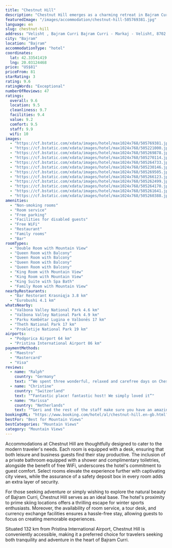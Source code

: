 ```yaml
---
title: "Chestnut Hill"
description: "Chestnut Hill emerges as a charming retreat in Bajram Curri, offering guests a harmonious blend of comfort and convenience."
featuredImage: "/images/accommodation/chestnut-hill-505769381.jpg"
language: en
slug: chestnut-hill
address: "Velisht , Bajram Curri Bajram Curri - Markaj - Velisht, 8702 Bajram Curri, Albania"
city: "Bajram"
location: "Bajram"
accommodationType: "hotel"
coordinates:
  lat: 42.33541419
  lng: 20.03124468
price: "US$81"
priceFrom: 81
starRating: 3
rating: 9.6
ratingWords: "Exceptional"
numberOfReviews: 47
ratings:
  overall: 9.6
  location: 9.5
  cleanliness: 9.7
  facilities: 9.4
  value: 9.2
  comfort: 9.5
  staff: 9.9
  wifi: 10
images:
  - "https://cf.bstatic.com/xdata/images/hotel/max1024x768/505769381.jpg?k=a200fa950c8ad3302320eac00037a340772c74efcd4c9e07871705f8f8dcd74b&o=&hp=1"
  - "https://cf.bstatic.com/xdata/images/hotel/max1024x768/505221000.jpg?k=e21a9c326922b8aa3b909456b7ef4f215e314816967391604f10e6a982d19a61&o=&hp=1"
  - "https://cf.bstatic.com/xdata/images/hotel/max1024x768/505269878.jpg?k=fc10bf5534783c3d75c22d8e90ed05c496b841f9a3779f15a069ff553361e331&o=&hp=1"
  - "https://cf.bstatic.com/xdata/images/hotel/max1024x768/505270114.jpg?k=d4b5be6455272d87072fe5e8d612f83c1af97b62b65c9dfb0543d22e17ae4dfb&o=&hp=1"
  - "https://cf.bstatic.com/xdata/images/hotel/max1024x768/505264733.jpg?k=80f505fa390f5853e7ac70237e947072fb79152973b936bd79435c0295f4d39b&o=&hp=1"
  - "https://cf.bstatic.com/xdata/images/hotel/max1024x768/505230146.jpg?k=e99a09c8844023c1b2a62b7582b91b3208e546a417b5af1af97ab40ebf041d64&o=&hp=1"
  - "https://cf.bstatic.com/xdata/images/hotel/max1024x768/505269505.jpg?k=89900eb4b823559bd37dcb665d81ea0445793fd3bf2223abe1b82f1b907444b3&o=&hp=1"
  - "https://cf.bstatic.com/xdata/images/hotel/max1024x768/505266123.jpg?k=4805fdc99b5bb3ff32806d558770d5957e883acd01da6c8020ce17b58ba19e41&o=&hp=1"
  - "https://cf.bstatic.com/xdata/images/hotel/max1024x768/505262499.jpg?k=4fb43c907a85b75a27699aa03646ade7ff425acedbd4c0772cb9c6fdc0beade1&o=&hp=1"
  - "https://cf.bstatic.com/xdata/images/hotel/max1024x768/505264170.jpg?k=94965376d68711cfa2859dae0d1436037328e6d521452b2db527061ee44783fb&o=&hp=1"
  - "https://cf.bstatic.com/xdata/images/hotel/max1024x768/505261641.jpg?k=07a1092c5f7de005592a38b534274b1a8c40e958d22fec1be04f2972669c2647&o=&hp=1"
  - "https://cf.bstatic.com/xdata/images/hotel/max1024x768/505260388.jpg?k=cc015845e24243e49b238f8fd2c4f2da274b072e21a8ea8584deb9ecea61b8d2&o=&hp=1"
amenities:
  - "Non-smoking rooms"
  - "Room service"
  - "Free parking"
  - "Facilities for disabled guests"
  - "Free WiFi"
  - "Restaurant"
  - "Family rooms"
  - "Bar"
roomTypes:
  - "Double Room with Mountain View"
  - "Queen Room with Balcony"
  - "Queen Room with Balcony"
  - "Queen Room with Balcony"
  - "Queen Room with Balcony"
  - "King Room with Mountain View"
  - "King Room with Mountain View"
  - "King Suite with Spa Bath"
  - "Family Room with Mountain View"
nearbyRestaurants:
  - "Bar Restorant Krasniqja 3.8 km"
  - "Eurobushi 4.1 km"
whatsNearby:
  - "Valbona Valley National Park 4.6 km"
  - "Valbona Valley National Park 4.9 km"
  - "Parku Kombëtar Lugina e Valbonës 17 km"
  - "Theth National Park 17 km"
  - "Prokletije National Park 19 km"
airports:
  - "Podgorica Airport 64 km"
  - "Pristina International Airport 86 km"
paymentMethods:
  - "Maestro"
  - "Mastercard"
  - "Visa"
reviews:
  - name: "Ralph"
    country: "Germany"
    text: "“We spent three wonderful, relaxed and carefree days on Chestnut Hill with our three children. From up there you have a fascinating view of Bajram Curri and the surrounding mountains. The landlord, Geri and his family took care of all our wishes...”"
  - name: "Christine"
    country: "Switzerland"
    text: "“Fantastic place! fantastic host! We simply loved it”"
  - name: "Marissa"
    country: "Netherlands"
    text: "“Geri and the rest of the staff make sure you have an amazing stay. It’s quiet, the location is gorgeous and the food is delicious!”"
bookingURL: "https://www.booking.com/hotel/al/chestnut-hill.en-gb.html?aid=8035640"
bestFor: "Best for Mountain Views"
bestCategories: "Mountain Views"
category: "Mountain Views"
---
```


Accommodations at Chestnut Hill are thoughtfully designed to cater to the modern traveler's needs. Each room is equipped with a desk, ensuring that both leisure and business guests find their stay productive. The inclusion of a private bathroom equipped with a shower and complimentary toiletries, alongside the benefit of free WiFi, underscores the hotel's commitment to guest comfort. Select rooms elevate the experience further with captivating city views, while the assurance of a safety deposit box in every room adds an extra layer of security.

For those seeking adventure or simply wishing to explore the natural beauty of Bajram Curri, Chestnut Hill serves as an ideal base. The hotel's proximity to prime skiing locations offers a thrilling escape for winter sports enthusiasts. Moreover, the availability of room service, a tour desk, and currency exchange facilities ensures a hassle-free stay, allowing guests to focus on creating memorable experiences.

Situated 132 km from Pristina International Airport, Chestnut Hill is conveniently accessible, making it a preferred choice for travelers seeking both tranquility and adventure in the heart of Bajram Curri.